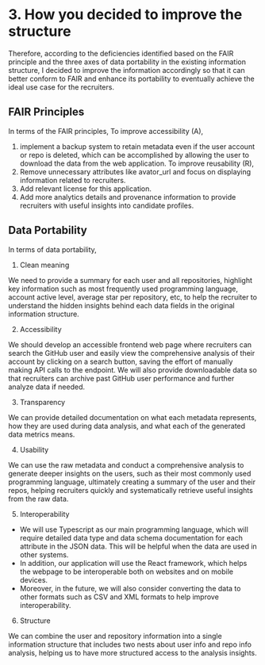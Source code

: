 # 3. How you decided to improve the structure
Therefore, according to the deficiencies identified based on the FAIR principle and the three axes of data portability in the existing information structure, I decided to improve the information accordingly so that it can better conform to FAIR and enhance its portability to eventually achieve the ideal use case for the recruiters. 

## FAIR Principles
In terms of the FAIR principles, 
To improve accessibility (A), 
1. implement a backup system to retain metadata even if the user account or repo is deleted, which can be accomplished by allowing the user to download the data from the web application.
To improve reusability (R),
1. Remove unnecessary attributes like avator_url and focus on displaying information related to recruiters.
2. Add relevant license for this application.
3. Add more analytics details and provenance information to provide recruiters with useful insights into candidate profiles.

## Data Portability
In terms of data portability,
1. Clean meaning

We need to provide a summary for each user and all repositories, highlight key information such as most frequently used programming language, account active level, average star per repository, etc, to help the recruiter to understand the hidden insights behind each data fields in the original information structure.

2. Accessibility

We should develop an accessible frontend web page where recruiters can search the GitHub user and easily view the comprehensive analysis of their account by clicking on a search button, saving the effort of manually making API calls to the endpoint. We will also provide downloadable data so that recruiters can archive past GitHub user performance and further analyze data if needed.

3. Transparency

We can provide detailed documentation on what each metadata represents, how they are used during data analysis, and what each of the generated data metrics means.

4. Usability

We can use the raw metadata and conduct a comprehensive analysis to generate deeper insights on the users, such as their most commonly used programming language, ultimately creating a summary of the user and their repos, helping recruiters quickly and systematically retrieve useful insights from the raw data.

5. Interoperability
- We will use Typescript as our main programming language, which will require detailed data type and data schema documentation for each attribute in the JSON data. This will be helpful when the data are used in other systems. 
- In addition, our application will use the React framework, which helps the webpage to be interoperable both on websites and on mobile devices. 
- Moreover, in the future, we will also consider converting the data to other formats such as CSV and XML formats to help improve interoperability.

6. Structure

We can combine the user and repository information into a single information structure that includes two nests about user info and repo info analysis, helping us to have more structured access to the analysis insights.
